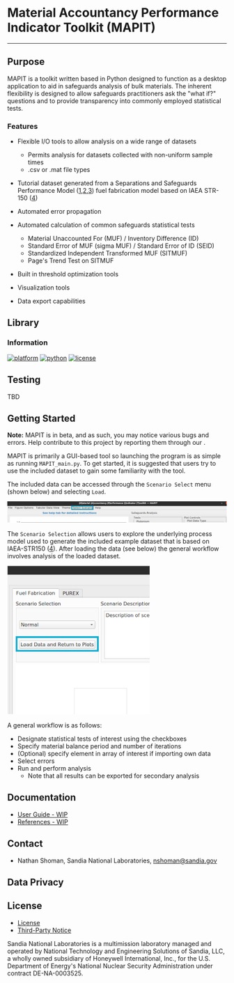 # Material Accountancy Performance Indicator Toolkit (MAPIT)
***

## Purpose
MAPIT is a toolkit written based in Python designed to function as a desktop application to aid in safeguards analysis of bulk materials. The inherent flexibility is designed to allow safeguards practitioners ask the "what if?" questions and to provide transparency into commonly employed statistical tests.

### Features

* Flexible I/O tools to allow analysis on a wide range of datasets
  * Permits analysis for datasets collected with non-uniform sample times
  * .csv or .mat file types


* Tutorial dataset generated from a Separations and Safeguards Performance Model ([1](),[2](),[3]()) fuel fabrication model based on IAEA STR-150 ([4](https://inis.iaea.org/search/search.aspx?orig_q=RN:17037216))

* Automated error propagation


* Automated calculation of common safeguards statistical tests
  * Material Unaccounted For (MUF) / Inventory Difference (ID)
  * Standard Error of MUF (sigma MUF) / Standard Error of ID (SEID)
  * Standardized Independent Transformed MUF (SITMUF)
  * Page's Trend Test on SITMUF


* Built in threshold optimization tools
* Visualization tools
* Data export capabilities



## Library
### Information
[![platform](https://img.shields.io/badge/platform-linux--64%20%7C%20win--64-lightgrey?style=flat-square&logo=appveyor)]() [![python](https://img.shields.io/badge/python-3.X-blue?style=flat-square&logo=appveyor)](https://www.python.org/) [![license](https://img.shields.io/badge/license-GPL-green?style=flat-square&logo=appveyor)](https://www.gnu.org/licenses/gpl-3.0.en.html)




## Testing
TBD

## Getting Started

<div class="alert alert-block alert-warning">
<b>Note:</b> MAPIT is in beta, and as such, you may notice various bugs and errors. Help contribute to this project by reporting them through our .
</div>

MAPIT is primarily a GUI-based tool so launching the program is as simple as running ``MAPIT_main.py``. To get started, it is suggested that users try to use the included dataset to gain some familiarity with the tool.



The included data can be accessed through the ``Scenario Select`` menu (shown below) and selecting ``Load``.

![Scenario selection menu](assets/screenshots/SceneSelect1.png?raw=false "Scenario selection menu")

The ``Scenario Selection`` allows users to explore the underlying process model used to generate the included example dataset that is based on IAEA-STR150 ([4](https://inis.iaea.org/search/search.aspx?orig_q=RN:17037216)). After loading the data (see below) the general workflow involves analysis of the loaded dataset.

![Scenario selection menu](assets/screenshots/SceneSelect2.png?raw=false "Scenario selection menu")

A general workflow is as follows:

* Designate statistical tests of interest using the checkboxes
* Specify material balance period and number of iterations
* (Optional) specify element in array of interest if importing own data
* Select errors
* Run and perform analysis
  * Note that all results can be exported for secondary analysis


## Documentation
* [User Guide - WIP]()
* [References - WIP]()


## Contact

* Nathan Shoman, Sandia National Laboratories, nshoman@sandia.gov

## Data Privacy

## License

* [License](LICENSE)
* [Third-Party Notice](NOTICE.md)

Sandia National Laboratories is a multimission laboratory managed and operated by National Technology and Engineering Solutions of Sandia, LLC, a wholly owned subsidiary of Honeywell International, Inc., for the U.S. Department of Energy's National Nuclear Security Administration under contract DE-NA-0003525.
